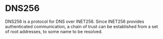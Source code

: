 # DNS256

DNS256 is a protocol for DNS over INET256.
Since INET256 provides authenticated communication, a chain of trust can be established from a set of root addresses, to some name to be resolved.
